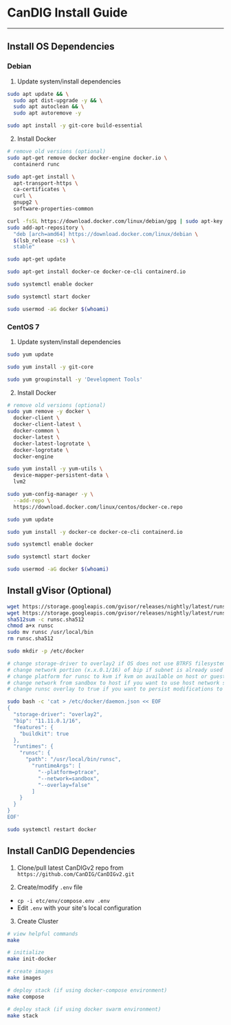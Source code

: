 # CanDIG Install Guide
- - -

## Install OS Dependencies

### Debian

1. Update system/install dependencies

```bash
sudo apt update && \
  sudo apt dist-upgrade -y && \
  sudo apt autoclean && \
  sudo apt autoremove -y

sudo apt install -y git-core build-essential
```

2. Install Docker

```bash
# remove old versions (optional)
sudo apt-get remove docker docker-engine docker.io \
  containerd runc

sudo apt-get install \
  apt-transport-https \
  ca-certificates \
  curl \
  gnupg2 \
  software-properties-common

curl -fsSL https://download.docker.com/linux/debian/gpg | sudo apt-key add -
sudo add-apt-repository \
  "deb [arch=amd64] https://download.docker.com/linux/debian \
  $(lsb_release -cs) \
  stable"

sudo apt-get update

sudo apt-get install docker-ce docker-ce-cli containerd.io

sudo systemctl enable docker

sudo systemctl start docker

sudo usermod -aG docker $(whoami)
```

### CentOS 7

1. Update system/install dependencies

```bash
sudo yum update

sudo yum install -y git-core

sudo yum groupinstall -y 'Development Tools'
```

2. Install Docker

```bash
# remove old versions (optional)
sudo yum remove -y docker \
  docker-client \
  docker-client-latest \
  docker-common \
  docker-latest \
  docker-latest-logrotate \
  docker-logrotate \
  docker-engine

sudo yum install -y yum-utils \
  device-mapper-persistent-data \
  lvm2

sudo yum-config-manager -y \
  --add-repo \
  https://download.docker.com/linux/centos/docker-ce.repo

sudo yum update

sudo yum install -y docker-ce docker-ce-cli containerd.io

sudo systemctl enable docker

sudo systemctl start docker

sudo usermod -aG docker $(whoami)
```

## Install gVisor (Optional)

```bash
wget https://storage.googleapis.com/gvisor/releases/nightly/latest/runsc
wget https://storage.googleapis.com/gvisor/releases/nightly/latest/runsc.sha512
sha512sum -c runsc.sha512
chmod a+x runsc
sudo mv runsc /usr/local/bin
rm runsc.sha512

sudo mkdir -p /etc/docker

# change storage-driver to overlay2 if OS does not use BTRFS filesystem
# change network portion (x.x.0.1/16) of bip if subnet is already used in local network
# change platform for runsc to kvm if kvm on available on host or guest VM is not KVM
# change network from sandbox to host if you want to use host network stack
# change runsc overlay to true if you want to persist modifications to running containers

sudo bash -c 'cat > /etc/docker/daemon.json << EOF
{
  "storage-driver": "overlay2",
  "bip": "11.11.0.1/16",
  "features": {
    "buildkit": true
  },
  "runtimes": {
    "runsc": {
      "path": "/usr/local/bin/runsc",
        "runtimeArgs": [
          "--platform=ptrace",
          "--network=sandbox",
          "--overlay=false"
        ]
    }
  }
}
EOF'

sudo systemctl restart docker
```

## Install CanDIG Dependencies

1. Clone/pull latest CanDIGv2 repo from `https://github.com/CanDIG/CanDIGv2.git`

2. Create/modify `.env` file
  * `cp -i etc/env/compose.env .env`
  * Edit `.env` with your site's local configuration

3. Create Cluster
```bash
# view helpful commands
make

# initialize
make init-docker

# create images
make images

# deploy stack (if using docker-compose environment)
make compose

# deploy stack (if using docker swarm environment)
make stack
```
